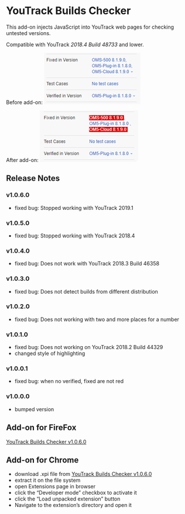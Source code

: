 # YouTrack Builds Checker
This add-on injects JavaScript into YouTrack web pages for checking untested versions. 

Compatible with YouTrack *2018.4 Build 48733* and lower.

Before add-on: 
![before](Before.png)

After add-on:
![after](After.png)

## Release Notes
### v1.0.6.0
* fixed bug: Stopped working with YouTrack 2019.1

### v1.0.5.0
* fixed bug: Stopped working with YouTrack 2018.4

### v1.0.4.0
* fixed bug: Does not work with YouTrack 2018.3 Build 46358

### v1.0.3.0
* fixed bug: Does not detect builds from different distribution

### v1.0.2.0
* fixed bug: Does not working with two and more places for a number

### v1.0.1.0
* fixed bug: Does not working on YouTrack 2018.2 Build 44329 
* changed style of highlighting

### v1.0.0.1
* fixed bug: when no verified, fixed are not red 

### v1.0.0.0
* bumped version 

## Add-on for FireFox
[YouTrack Builds Checker v1.0.6.0](https://addons.mozilla.org/cs/firefox/addon/youtrack-builds-checker/)

## Add-on for Chrome
* download .xpi file from [YouTrack Builds Checker v1.0.6.0](https://github.com/cernyjan/YouTrack-BuildsChecker/releases/tag/v1.0.6.0)
* extract it on the file system
* open Extensions page in browser
* click the “Developer mode” checkbox to activate it
* click the “Load unpacked extension” button
* Navigate to the extension’s directory and open it